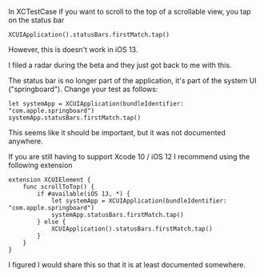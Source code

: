 <!--
Title: Scroll to top in iOS 13 UI Testing
Description: Apple failed to document this change
Date: 2019/08/08
Template: post
Blog: true
-->

In XCTestCase if you want to scroll to the top of a scrollable view, you 
tap on the status bar

```
XCUIApplication().statusBars.firstMatch.tap()
```

However, this is doesn't work in iOS 13.

I filed a radar during the beta and they just got back to me with this.

The status bar is no longer part of the application, it's part of the system 
UI ("springboard"). Change your test as follows:

```
let systemApp = XCUIApplication(bundleIdentifier: "com.apple.springboard")
systemApp.statusBars.firstMatch.tap()
```

This seems like it should be important, but it was not documented anywhere.

If you are still having to support Xcode 10 / iOS 12 I recommend using the 
following extension

```
extension XCUIElement {
    func scrollToTop() {
        if #available(iOS 13, *) {
            let systemApp = XCUIApplication(bundleIdentifier: "com.apple.springboard")
            systemApp.statusBars.firstMatch.tap()
        } else {
            XCUIApplication().statusBars.firstMatch.tap()
        }
    }
}
```

I figured I would share this so that it is at least documented somewhere.
